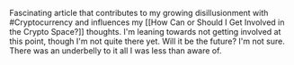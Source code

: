 Fascinating article that contributes to my growing disillusionment with #Cryptocurrency  and influences my [[How Can or Should I Get Involved in the Crypto Space?]] thoughts. I'm leaning towards not getting involved at this point, though I'm not quite there yet. Will it be the future? I'm not sure. There was an underbelly to it all I was less than aware of. 
